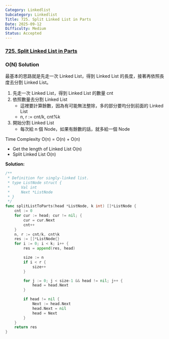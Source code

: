 ```yaml
---
Category: Linkedlist
Subcategory: Linkedlist
Title: 725. Split Linked List in Parts
Date: 2025-09-12
Difficulty: Medium
Status: Accepted
---
```

### [725. Split Linked List in Parts]

### O(N) Solution

最基本的思路就是先走一次 Linked List，得到 Linked List 的長度，接著再依照長度去分割 Linked List。
1.  先走一次 Linked List，得到 Linked List 的數量 cnt
2.  依照數量去分割 Linked List
    -   這裡要計算餘數，因為有可能無法整除，多的部分要均分到前面的 Linked List
    -   n, r := cnt/k, cnt%k
3.  開始分割 Linked List
    -   每次給 n 個 Node，如果有餘數的話，就多給一個 Node

Time Complexity O(n) = O(n) + O(n)
-   Get the length of Linked List O(n)
-   Split Linked List O(n)

**Solution:**
```go
/**
 * Definition for singly-linked list.
 * type ListNode struct {
 *     Val int
 *     Next *ListNode
 * }
 */
func splitListToParts(head *ListNode, k int) []*ListNode {
    cnt := 0
    for cur := head; cur != nil; {
        cur = cur.Next
        cnt++
    }
    n, r := cnt/k, cnt%k
    res := []*ListNode{}
    for i := 0; i < k; i++ {
        res = append(res, head)

        size := n
        if i < r {
            size++
        }

        for j := 0; j < size-1 && head != nil; j++ {
            head = head.Next
        }

        if head != nil {
            Next := head.Next
            head.Next = nil
            head = Next
        }
    }
    return res
}
```

[725. Split Linked List in Parts]: https://leetcode.com/problems/split-linked-list-in-parts